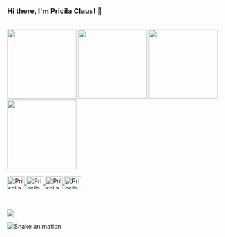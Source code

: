 ### Hi there, I'm Pricila Claus! 👋



<div style="display: inline_block"><br>
  <a href="https://github.com/ClausPri">
  <img height="160em" src="https://github-readme-stats.vercel.app/api?username=clauspri&show_icons=true&theme=dark&include_all_commits=true&count_private=true"/>
  <img height="160em" src="https://github-readme-stats.vercel.app/api/top-langs/?username=clauspri&layout=compact&langs_count=7&theme=dark"/>
  <img height="160em" src="https://github-readme-stats.vercel.app/api?username=clauspri&show_icons=true&theme=radical&include_all_commits=true&count_private=true"/>
  <img height="160em" src="https://github-readme-stats.vercel.app/api/top-langs/?username=clauspri&layout=compact&langs_count=7&theme=radical"/>
</div>

<div style="display: inline_block"><br>
  <img align="center" alt="Priscila-Js" height="30" width="40" src="https://cdn.jsdelivr.net/gh/devicons/devicon/icons/javascript/javascript-original.svg" />
  <img align="center" alt="Priscila-Jv" height="30" width="40" src="https://cdn.jsdelivr.net/gh/devicons/devicon/icons/java/java-original-wordmark.svg" />
  <img align="center" alt="Priscila-Css" height="30" width="40" src="https://cdn.jsdelivr.net/gh/devicons/devicon/icons/css3/css3-original-wordmark.svg" />
  <img align="center" alt="Priscila-Html" height="30" width="40" src="https://cdn.jsdelivr.net/gh/devicons/devicon/icons/html5/html5-original-wordmark.svg" />
          
 </div>

  ##
   
<div> 
 <div style="display: inline_block"><br>
  <a href="https://www.linkedin.com/in/clauspricila/" target="_blank"><img src="https://img.shields.io/badge/-LinkedIn-%230077B5?style=for-the-badge&logo=linkedin&logoColor=white" target="_blank"></a> 
 
 ![Snake animation](https://github.com/ClausPri/ClausPri/blob/output/github-contribution-grid-snake.svg)
 
</div>
